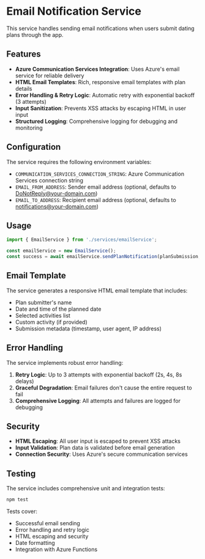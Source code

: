 # Email Notification Service

This service handles sending email notifications when users submit dating plans through the app.

## Features

- **Azure Communication Services Integration**: Uses Azure's email service for reliable delivery
- **HTML Email Templates**: Rich, responsive email templates with plan details
- **Error Handling & Retry Logic**: Automatic retry with exponential backoff (3 attempts)
- **Input Sanitization**: Prevents XSS attacks by escaping HTML in user input
- **Structured Logging**: Comprehensive logging for debugging and monitoring

## Configuration

The service requires the following environment variables:

- `COMMUNICATION_SERVICES_CONNECTION_STRING`: Azure Communication Services connection string
- `EMAIL_FROM_ADDRESS`: Sender email address (optional, defaults to DoNotReply@your-domain.com)
- `EMAIL_TO_ADDRESS`: Recipient email address (optional, defaults to notifications@your-domain.com)

## Usage

```typescript
import { EmailService } from './services/emailService';

const emailService = new EmailService();
const success = await emailService.sendPlanNotification(planSubmission, context);
```

## Email Template

The service generates a responsive HTML email template that includes:

- Plan submitter's name
- Date and time of the planned date
- Selected activities list
- Custom activity (if provided)
- Submission metadata (timestamp, user agent, IP address)

## Error Handling

The service implements robust error handling:

1. **Retry Logic**: Up to 3 attempts with exponential backoff (2s, 4s, 8s delays)
2. **Graceful Degradation**: Email failures don't cause the entire request to fail
3. **Comprehensive Logging**: All attempts and failures are logged for debugging

## Security

- **HTML Escaping**: All user input is escaped to prevent XSS attacks
- **Input Validation**: Plan data is validated before email generation
- **Connection Security**: Uses Azure's secure communication services

## Testing

The service includes comprehensive unit and integration tests:

```bash
npm test
```

Tests cover:
- Successful email sending
- Error handling and retry logic
- HTML escaping and security
- Date formatting
- Integration with Azure Functions